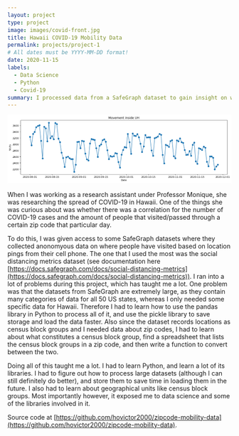 ```yaml
---
layout: project
type: project
image: images/covid-front.jpg
title: Hawaii COVID-19 Mobility Data
permalink: projects/project-1
# All dates must be YYYY-MM-DD format!
date: 2020-11-15
labels:
  - Data Science
  - Python
  - Covid-19
summary: I processed data from a SafeGraph dataset to gain insight on where people visited in Hawaii during the COVID-19 pandemic.
---
```


<div class="ui medium rounded images">
  <img class="ui image" src="../images/coviddata.png">
</div>

  When I was working as a research assistant under Professor Monique, she was researching the spread of COVID-19 in Hawaii. One of the things she was curious about was whether there was a correlation for the number of COVID-19 cases and the amount of people that visited/passed through a certain zip code that particular day. 
  
  To do this, I was given access to some SafeGraph datasets where they collected anonomyous data on where people have visited based on location pings from their cell phone. The one that I used the most was the social distancing metrics dataset (see documentation here [https://docs.safegraph.com/docs/social-distancing-metrics](https://docs.safegraph.com/docs/social-distancing-metrics)). 
  I ran into a lot of problems during this project, which has taught me a lot. One problem was that the datasets from SafeGraph are extremely large, as they contain many categories of data for all 50 US states, whereas I only needed some specific data for Hawaii. Therefore I had to learn how to use the pandas library in Python to process all of it, and use the pickle library to save storage and load the data faster. Also since the dataset records locations as census block groups and I needed data about zip codes, I had to learn about what constitutes a census block group, find a spreadsheet that lists the census block groups in a zip code, and then write a function to convert between the two.
  
  Doing all of this taught me a lot. I had to learn Python, and learn a lot of its libraries. I had to figure out how to process large datasets (although I can still definitely do better), and store them to save time in loading them in the future. I also had to learn about geographical units like census block groups. Most importantly however, it exposed me to data science and some of the libraries involved in it.
  
Source code at [https://github.com/hovictor2000/zipcode-mobility-data](https://github.com/hovictor2000/zipcode-mobility-data).



